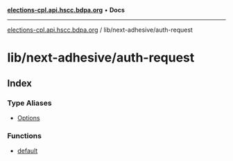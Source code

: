 [**elections-cpl.api.hscc.bdpa.org**](../../../README.md) • **Docs**

***

[elections-cpl.api.hscc.bdpa.org](../../../README.md) / lib/next-adhesive/auth-request

# lib/next-adhesive/auth-request

## Index

### Type Aliases

- [Options](type-aliases/Options.md)

### Functions

- [default](functions/default.md)
